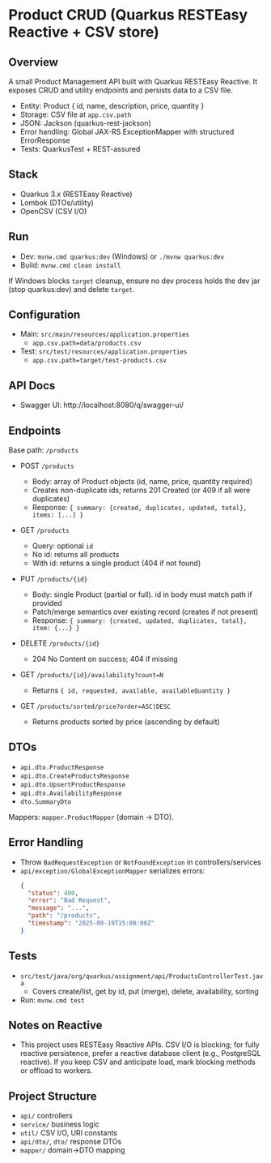 # Product CRUD (Quarkus RESTEasy Reactive + CSV store)

## Overview
A small Product Management API built with Quarkus RESTEasy Reactive. It exposes CRUD and utility endpoints and persists data to a CSV file.

- Entity: Product { id, name, description, price, quantity }
- Storage: CSV file at `app.csv.path`
- JSON: Jackson (quarkus-rest-jackson)
- Error handling: Global JAX-RS ExceptionMapper with structured ErrorResponse
- Tests: QuarkusTest + REST-assured

## Stack
- Quarkus 3.x (RESTEasy Reactive)
- Lombok (DTOs/utility)
- OpenCSV (CSV I/O)

## Run
- Dev: `mvnw.cmd quarkus:dev` (Windows) or `./mvnw quarkus:dev`
- Build: `mvnw.cmd clean install`

If Windows blocks `target` cleanup, ensure no dev process holds the dev jar (stop quarkus:dev) and delete `target`.

## Configuration
- Main: `src/main/resources/application.properties`
  - `app.csv.path=data/products.csv`
- Test: `src/test/resources/application.properties`
  - `app.csv.path=target/test-products.csv`

## API Docs
- Swagger UI: http://localhost:8080/q/swagger-ui/

## Endpoints
Base path: `/products`

- POST `/products`
  - Body: array of Product objects (id, name, price, quantity required)
  - Creates non-duplicate ids; returns 201 Created (or 409 if all were duplicates)
  - Response: `{ summary: {created, duplicates, updated, total}, items: [...] }`

- GET `/products`
  - Query: optional `id`
  - No id: returns all products
  - With id: returns a single product (404 if not found)

- PUT `/products/{id}`
  - Body: single Product (partial or full). id in body must match path if provided
  - Patch/merge semantics over existing record (creates if not present)
  - Response: `{ summary: {created, updated, duplicates, total}, item: {...} }`

- DELETE `/products/{id}`
  - 204 No Content on success; 404 if missing

- GET `/products/{id}/availability?count=N`
  - Returns `{ id, requested, available, availableQuantity }`

- GET `/products/sorted/price?order=ASC|DESC`
  - Returns products sorted by price (ascending by default)

## DTOs
- `api.dto.ProductResponse`
- `api.dto.CreateProductsResponse`
- `api.dto.UpsertProductResponse`
- `api.dto.AvailabilityResponse`
- `dto.SummaryDto`

Mappers: `mapper.ProductMapper` (domain → DTO).

## Error Handling
- Throw `BadRequestException` or `NotFoundException` in controllers/services
- `api/exception/GlobalExceptionMapper` serializes errors:
  ```json
  {
    "status": 400,
    "error": "Bad Request",
    "message": "...",
    "path": "/products",
    "timestamp": "2025-09-19T15:00:00Z"
  }
  ```

## Tests
- `src/test/java/org/quarkus/assignment/api/ProductsControllerTest.java`
  - Covers create/list, get by id, put (merge), delete, availability, sorting
- Run: `mvnw.cmd test`

## Notes on Reactive
- This project uses RESTEasy Reactive APIs. CSV I/O is blocking; for fully reactive persistence, prefer a reactive database client (e.g., PostgreSQL reactive). If you keep CSV and anticipate load, mark blocking methods or offload to workers.

## Project Structure
- `api/` controllers
- `service/` business logic
- `util/` CSV I/O, URI constants
- `api/dto/`, `dto/` response DTOs
- `mapper/` domain→DTO mapping
